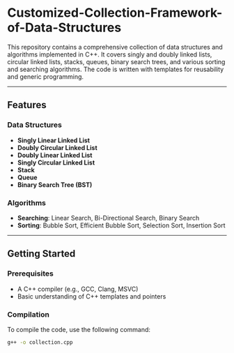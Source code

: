 # Customized-Collection-Framework-of-Data-Structures

This repository contains a comprehensive collection of data structures and algorithms implemented in C++. It covers singly and doubly linked lists, circular linked lists, stacks, queues, binary search trees, and various sorting and searching algorithms. The code is written with templates for reusability and generic programming.

---

## Features

### Data Structures
- **Singly Linear Linked List**
- **Doubly Circular Linked List**
- **Doubly Linear Linked List**
- **Singly Circular Linked List**
- **Stack**
- **Queue**
- **Binary Search Tree (BST)**

### Algorithms
- **Searching**: Linear Search, Bi-Directional Search, Binary Search
- **Sorting**: Bubble Sort, Efficient Bubble Sort, Selection Sort, Insertion Sort

---

## Getting Started

### Prerequisites
- A C++ compiler (e.g., GCC, Clang, MSVC)
- Basic understanding of C++ templates and pointers

### Compilation
To compile the code, use the following command:
```bash
g++ -o collection.cpp
